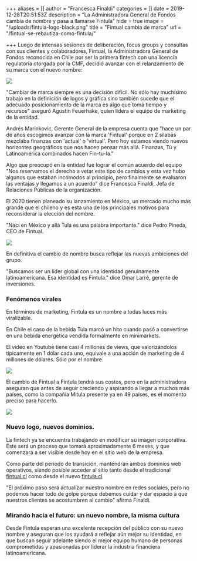 +++
aliases = []
author = "Francesca Finaldi"
categories = []
date = 2019-12-28T20:51:53Z
description = "La Administradora General de Fondos cambia de nombre y pasa a llamarse Fintula"
hide = true
image = "/uploads/fintula-logo-black.png"
title = "Fintual cambia de marca"
url = "/fintual-se-rebautiza-como-fintula/"

+++
Luego de intensas sesiones de deliberación, focus groups y consultas con sus clientes y colaboradores, Fintual, la Administradora General de Fondos reconocida en Chile por ser la primera fintech con una licencia regulatoria otorgada por la CMF, decidió avanzar con el relanzamiento de su marca con el nuevo nombre:

![](/uploads/fintula-logo-black.png)

"Cambiar de marca siempre es una decisión difícil. No sólo hay muchísimo trabajo en la definición de logos y gráfica sino también sucede que el adecuado posicionamiento de la marca es algo que toma tiempo y recursos" aseguró Agustín Feuerhake, quien lidera el equipo de marketing de la entidad.

Andrés Marinkovic, Gerente General de la empresa cuenta que "hace un par de años escogimos avanzar con la marca 'Fintual' porque en 2 sílabas mezclaba finanzas con 'actual' o 'virtual'. Pero hoy estamos viendo nuevos horizontes geográficos que nos hacen pensar más allá. Finanzas, Tú y Latinoamérica combinados hacen Fin-tu-la."

Algo que preocupó en la entidad fue lograr el común acuerdo del equipo "Nos reservamos el derecho a vetar este tipo de cambios y esta vez hubo algunos que estaban incómodos al principio, pero finalmente se evaluaron las ventajas y llegamos a un acuerdo" dice Francesca Finaldi, Jefa de Relaciones Públicas de la organización.

El 2020 tienen planeado su lanzamiento en México, un mercado mucho más grande que el chileno y es esta una de los principales motivos para reconsiderar la elección del nombre.

"Nací en México y allá Tula es una palabra importante." dice Pedro Pineda, CEO de Fintual.

![](https://s3.us-west-2.amazonaws.com/secure.notion-static.com/6c6954dc-23e2-40f0-803a-0b94015c803f/Untitled.png?X-Amz-Algorithm=AWS4-HMAC-SHA256&X-Amz-Credential=ASIAT73L2G45AA4YDI4I%2F20191227%2Fus-west-2%2Fs3%2Faws4_request&X-Amz-Date=20191227T205228Z&X-Amz-Expires=86400&X-Amz-Security-Token=IQoJb3JpZ2luX2VjECwaCXVzLXdlc3QtMiJIMEYCIQCicM1cCdGNpm%2B2bj1w%2BpZggUwf6N8RUltEFYtMWeeVzwIhAPkKQSSToUGdD7RkvKuxa5faCLqFilgyjBputn6uG%2BykKr0DCJX%2F%2F%2F%2F%2F%2F%2F%2F%2F%2FwEQABoMMjc0NTY3MTQ5MzcwIgxH28olVrBJhOXf%2BM8qkQNkzJEMm%2FZZ5GZ7maT1263aM0fcb2TRzspMp2a0ShBQvyMD5NiVmchoDLHPyKOc0TNrmZRG0EDubF3LIUzb%2BT2joj614fMGqqAS7y7jQ999oO5e2DyqkHgjWOx1qDVee2si1NW2Bhz3SdLA0khuMHBZoRCqY1nx5NvJDl8LTL55ZOlgNhE%2Bnd2dnH6fBsyxbu5G8Ns6qE0ptW7iHSafk9C8K3d%2BZCnY%2FefLWOuhSleaif%2B2i2IR5EP09jXz7bdKDIM2GN%2BO41pgxApTx83gLXc5ptk96lkfmpEMjV%2FW4B3yyQcRVyGT%2FRnwVInhYQ8WHJhpPdybY3LBrrEYVfQFD0GOla1ItGT4%2BSuvU5e9PVbz4%2Fkw04miwl34Gh2%2BxV7qxshx20f9YhDxdJOzSg4wiknKg2aoP6nPK7KwILo%2BCccr9R7F8k%2BeBo84gY%2Bv1YxIHTt91wO%2BnkCNs4TrbVOwNNtKLsSWMEAHDJdH2aw%2BETpS95dM8JegBYMGvRuZkMiI8VXw%2B%2FwM9shjoD1PzVVKCH8QuzCSu5nwBTrqAS7I7I%2FS%2FBWSI8Q1%2BryBjWdbIR0o%2FN44fpXWke3o2UE7j%2FtkS0ORut%2BaVmSk402k5TUsKX1e21C1084hdPQ8OmSOJhKnX8ZvtR%2FWD6gH2KXDhDHZ6eM8vk267P9x8WkI%2B6M7uc26rlVT98T1c3E4TtU2IxTa4EmLpmZ7QQgxuVZYvYEigVMBa%2Fge7n3bvjycbOAFNZxNVgNZVLBYsEhuPW9gmJoycMxrR5Y17ZOiAcvjSlow0N3rEEfE2h7sOxJa8GK7H3UFpB6IVCZ4aedII8nQiJ0xKGUlkhyu94DJij5gkatbUpErvIhM8g%3D%3D&X-Amz-Signature=57bd5e14776471e4bb7344f240f12cdab9f740bf424702cf47b8987efc073548&X-Amz-SignedHeaders=host&response-content-disposition=filename%20%3D%22Untitled.png%22)

En definitiva el cambio de nombre busca reflejar las nuevas ambiciones del grupo.

"Buscamos ser un líder global con una identidad genuinamente latinoamericana. Esa identidad es Fintula." dice Omar Larré, gerente de inversiones.

### Fenómenos virales

En términos de marketing, Fintula es un nombre a todas luces más viralizable.

En Chile el caso de la bebida Tula marcó un hito cuando pasó a convertirse en una bebida energética vendida formalmente en minimarkets.

El video en Youtube tiene casi 4 millones de views, que valorizándolos típicamente en 1 dólar cada uno, equivale a una acción de marketing de 4 millones de dólares. Sólo por el nombre.

![](https://s3.us-west-2.amazonaws.com/secure.notion-static.com/cba3ac69-d7c6-45b8-aaeb-15e52374997b/Untitled.png?X-Amz-Algorithm=AWS4-HMAC-SHA256&X-Amz-Credential=ASIAT73L2G45ABXIJVHN%2F20191228%2Fus-west-2%2Fs3%2Faws4_request&X-Amz-Date=20191228T111052Z&X-Amz-Expires=86400&X-Amz-Security-Token=IQoJb3JpZ2luX2VjEDUaCXVzLXdlc3QtMiJHMEUCIBfBcqUvl2CxrM19xGxRsVGjFNYIxPmRlptvAtbOQxtzAiEAshNGcT2zlmv1u%2FSHaC%2B%2BoybN3m8rQFsKGfC04TmdmlgqvQMInv%2F%2F%2F%2F%2F%2F%2F%2F%2F%2FARAAGgwyNzQ1NjcxNDkzNzAiDPFdWrlQmWCSNI1JYSqRA4xYyxs9CMWAqnh8RWb4gTgOCFtSqce20Y1vSScb3p%2B4Q8X3GsOv9oboFpVB4Ajy%2FGcZMHUoFxcW1rMar5rStS0llyOnMs6p6ctqT4KJh5%2Fu1eeiNC5T7RkX9Pji5y0LItoODaZ2b60ZW2UJSHokN0jG3RdkLZx5Y5rfBUviXhxHRyejPZzSleyUcyWN1szK%2Fygebo5u%2BPzjW745fLIAyk185J3O7W6WQNnwH%2B%2FNlN0crVZX8mKSqb6RHauRinzdYm4BZR9%2Fs1Bz8lEKm17PXCiWDykR%2FNkgCK0%2Bz76NnZnsvrGIawJ6vnrHfMuXG4KT1wj1f%2FBlGcryx1%2BfZyKG0LdFNQ3%2FyILG8yMEaNoJ2UcH4VLh2TD9IkwCm8owO3lTC42zcd2CXYjTOLCPslE5f%2B4xvx%2BGBwJnJ29VnsV1CXkpBH6Y%2BAZ6iQ1FDo3R4%2BjSErPsJgw0ZtyozD84oZnJhr%2FKlujmNHYUAHt3drH41M8piqpx2xIv1fmoWNLfeIL%2BOEzpQuUcu57kIKJLXQWPc%2FJzMITHm%2FAFOusBTSrcA96OlpE8HSItjjQh7bLwpiVHv6c2izrD2RT71oPYrqdhHqcKavskFbYNJM4F2EzD5cyRRLbu6bt%2FZszXxp0YebzU3%2BuN9jE1nosROI0IWeWCfFGqn3pNSSLIO7VhLPjd5PY%2FmVmdj7vGCfW5OoqX6FZ%2F0cBjZqeIZJx%2FxpTAhEgNnIovUPipNOEeEYR4PltA%2BNhm5wuiMIEHF3kUy4nhMrkLAP%2B7SVD6n7aMQK4SfjsJXI3c%2BqzsVXm0mRjMJNdcz2LHmgQnKQM9z54b7avReyo%2Fcpyxnh4SEos3dibnH0cnQNbZ3e1gDg%3D%3D&X-Amz-Signature=d860bc33c74be9bf945c68aa7b9744d10f411490ab7d9307caf2e19dbcce648f&X-Amz-SignedHeaders=host&response-content-disposition=filename%20%3D%22Untitled.png%22)

El cambio de Fintual a Fintula tendrá sus costos, pero en la administradora aseguran que antes de seguir creciendo y aspirando a llegar a muchos más países, como la compañía Mitula presente ya en 49 países, es el momento preciso para hacerlo.

![](https://s3.us-west-2.amazonaws.com/secure.notion-static.com/987cece1-d5cf-4725-b89e-b2fc207f5f78/Untitled.png?X-Amz-Algorithm=AWS4-HMAC-SHA256&X-Amz-Credential=ASIAT73L2G45FLR7XVOB%2F20191227%2Fus-west-2%2Fs3%2Faws4_request&X-Amz-Date=20191227T205359Z&X-Amz-Expires=86400&X-Amz-Security-Token=IQoJb3JpZ2luX2VjEC0aCXVzLXdlc3QtMiJIMEYCIQC58yAybP34ZnXedleMNAntf0Vbr8nAIAXhffgtupIpVAIhAKUA%2FU2we0RrmYt47ykuOhnTaTTDAy0x%2BPl7qFB3yn87Kr0DCJb%2F%2F%2F%2F%2F%2F%2F%2F%2F%2FwEQABoMMjc0NTY3MTQ5MzcwIgzFcN0rAWgQalXv98wqkQPgSy1E%2BnolLCy8MwEXg0uAUyohL01AsnODNMW9u7wC8ZHbHfe0%2BseUJk2wM9znRl5esnre35Fw6sw7xREZOPAkSmWUz%2Fbv5P95Q65ggWpu7FS6b4kxaB9XwCt0Pv2gPOiTx088QFNZ6Tc7xcCDl%2FZg8vTgqb0KMKaKrUFJ41o1uYvDx6u2FlqlqvTxwuVdnM7kOvxgwAXUW%2FyJnIflbo4aNPCc0NbWYhh3nI0TG351Ejt5OKWcxYaCV4If17dQNAnOtksMVNvBJCBtx5PlRoHnsMD2umu3b%2F2uN4ze6BAXcjERhUL7DekDKSlt4ejvvnYf6NlTQfv0vH%2F4PryB2HSC2azJT10Qh1QeaZ8y8ehcJjAxlCK6W%2FY67vX6a5kuYGoXrbPRE0RF06LSHuxI2hqKJg9oT2qBVrW2ww%2B%2B6u%2Fw0DIzdD1dkTT0F9dLaMbcWH5eoJcOVrHU4jGZdidxt7XAQSDEZn4W%2B%2FM4%2F%2FUrddDLr7iksHE8%2FvXjETsV1JC35qFJ%2BwGVzp4FZN760mQwLkRWpDCw15nwBTrqAVM%2FdAj2m9Wmg0IYsXJk1%2B0XQxHxt10qPkEhUC%2BFGNJSLhK8gs%2BAgqCNnQBxmEZS1td3Pal0iY7iovn1BsrIaGCcqRHCvb7WEa1NTMGzHGuVpkug%2B6%2B5fVzi%2BY1wd9YSqMNJO%2BADYgMbFfw1EH%2FvjBv7ObtmxpJEsPzRXV%2BUH8F5Unc405GtjflPNLG3Gt8W5%2FCqqScdLbfAFrL9i5AgXhG66Ch%2BTyYLDcuPCFO4j%2FLjYj8rEM%2FwyVpYQtcGSDXs%2Fo58%2BGoc%2BJqijTyBWE5TAdHU54JR4UfWYNIdxC9yPnBwGVxuWDRrLApa2A%3D%3D&X-Amz-Signature=d44ec97d5196ddc7882be6c41f97a932b30d890b37d93c8b5e25ffa7395659e7&X-Amz-SignedHeaders=host&response-content-disposition=filename%20%3D%22Untitled.png%22)

### Nuevo logo, nuevos dominios.

La fintech ya se encuentra trabajando en modificar su imagen corporativa. Éste será un proceso que tomará aproximadamente 6 meses, y que comenzará a ser visible desde hoy en el sitio web de la empresa.

Como parte del período de transición, mantendrán ambos dominios web operativos, siendo posible acceder al sitio tanto desde el tradicional [fintual.cl](http://fintual.cl) como desde el nuevo [fintula.cl](http://fintula.cl)

"El próximo paso será actualizar nuestro nombre en redes sociales, pero no podemos hacer todo de golpe porque debemos cuidar y dar espacio a que nuestros clientes se acostumbren al cambio" afirma Finaldi.

### Mirando hacia el futuro: un nuevo nombre, la misma cultura

Desde Fintula esperan una excelente recepción del público con su nuevo nombre y aseguran que los ayudará a reflejar aún mejor su identidad, en que buscan seguir adelante siendo el mejor equipo humano de personas comprometidas y apasionadas por liderar la industria financiera latinoamericana.